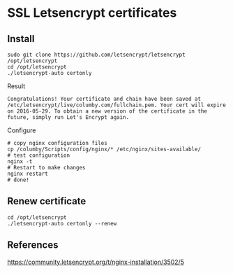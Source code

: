 # SSL Letsencrypt certificates

## Install

    sudo git clone https://github.com/letsencrypt/letsencrypt /opt/letsencrypt
    cd /opt/letsencrypt
    ./letsencrypt-auto certonly

Result  

    Congratulations! Your certificate and chain have been saved at /etc/letsencrypt/live/columby.com/fullchain.pem. Your cert will expire on 2016-05-29. To obtain a new version of the certificate in the future, simply run Let's Encrypt again.

Configure

    # copy nginx configuration files
    cp /columby/Scripts/config/nginx/* /etc/nginx/sites-available/
    # test configuration
    nginx -t
    # Restart to make changes
    nginx restart
    # done!


## Renew certificate

    cd /opt/letsencrypt
    ./letsencrypt-auto certonly --renew


## References
https://community.letsencrypt.org/t/nginx-installation/3502/5
